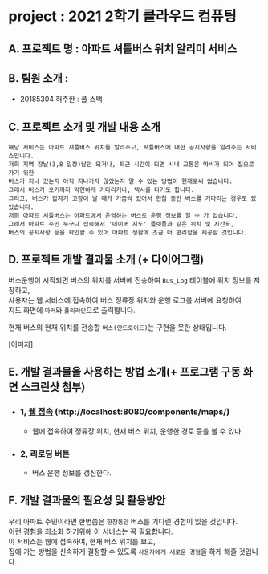 # project :  2021 2학기 클라우드 컴퓨팅
## A. 프로젝트 명 : 아파트 셔틀버스 위치 알리미 서비스

## B. 팀원 소개 : 
  - 20185304 허주환 : 풀 스택

## C. 프로젝트 소개 및 개발 내용 소개
```text
해당 서비스는 아파트 셔틀버스 위치를 알려주고, 셔틀버스에 대한 공지사항을 알려주는 서비스입니다. 
저희 지역 장날(3,8 일장)날만 되거나, 퇴근 시간이 되면 시내 교통은 마비가 되어 집으로 가기 위한 
버스가 지나 갔는지 아직 지나가지 않았는지 알 수 있는 방법이 현재로써 없습니다. 
그래서 버스가 오기까지 막연하게 기다리거나, 택시를 타기도 합니다. 
그리고, 버스가 갑자기 고장이 날 때가 가끔씩 있어서 한참 동안 버스를 기다리는 경우도 있었습니다. 
저희 아파트 셔틀버스는 아파트에서 운영하는 버스로 운행 정보를 알 수 가 없습니다. 
그래서 아파트 주민 누구나 접속해서 '네이버 지도' 플랫폼과 같은 위치 및 시간표, 
버스의 공지사항 등을 확인할 수 있어 아파트 생활에 조금 더 편리함을 제공할 것입니다.
```

## D. 프로젝트 개발 결과물 소개 (+ 다이어그램)
버스운행이 시작되면 버스의 위치를 서버에 전송하여 `Bus_Log` 테이블에 위치 정보를 저장하고,  
사용자는 웹 서비스에 접속하여 버스 정류장 위치와 운행 로그를 서버에 요청하여  
지도 화면에 `마커`와 `폴리라인`으로 출력합니다.

현재 버스의 현재 위치를 전송할 `버스(안드로이드)`는 구현을 못한 상태입니다.   

 [이미지]
## E. 개발 결과물을 사용하는 방법 소개(+ 프로그램 구동 화면 스크린샷 첨부)
- ### 1, [웹 접속](http://localhost:8080/components/maps/) (http://localhost:8080/components/maps/)
  - 웹에 접속하여 정류장 위치, 현재 버스 위치, 운행한 경로 등을 볼 수 있다.
  
- ### 2, 리로딩 버튼
  - 버스 운행 정보를 갱신한다.


## F. 개발 결과물의 필요성 및 활용방안
우리 아파트 주민이라면 한번쯤은 `한참동안` 버스를 기다린 경험이 있을 것입니다.  
이런 경험을 최소화 하기위해 이 서비스는 꼭 필요합니다.  
이 서비스는 웹에 접속하여, 현재 버스 위치를 보고,   
집에 가는 방법을 신속하게 결정할 수 있도록 `사용자에게 새로운 경험`을 하게 해줄 것입니다.
  

